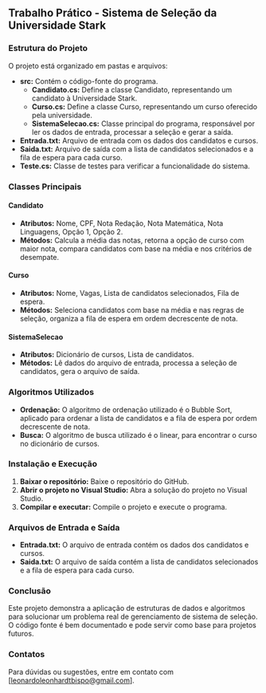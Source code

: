 ## Trabalho Prático - Sistema de Seleção da Universidade Stark

### Estrutura do Projeto

O projeto está organizado em pastas e arquivos:

- **src:** Contém o código-fonte do programa.
  - **Candidato.cs:** Define a classe Candidato, representando um candidato à Universidade Stark.
  - **Curso.cs:** Define a classe Curso, representando um curso oferecido pela universidade.
  - **SistemaSelecao.cs:** Classe principal do programa, responsável por ler os dados de entrada, processar a seleção e gerar a saída.
- **Entrada.txt:** Arquivo de entrada com os dados dos candidatos e cursos.
- **Saida.txt:** Arquivo de saída com a lista de candidatos selecionados e a fila de espera para cada curso.
- **Teste.cs:**  Classe de testes para verificar a funcionalidade do sistema.

### Classes Principais

#### Candidato

- **Atributos:** Nome, CPF, Nota Redação, Nota Matemática, Nota Linguagens, Opção 1, Opção 2.
- **Métodos:** Calcula a média das notas, retorna a opção de curso com maior nota, compara candidatos com base na média e nos critérios de desempate.

#### Curso

- **Atributos:** Nome, Vagas, Lista de candidatos selecionados, Fila de espera.
- **Métodos:** Seleciona candidatos com base na média e nas regras de seleção, organiza a fila de espera em ordem decrescente de nota.

#### SistemaSelecao

- **Atributos:** Dicionário de cursos, Lista de candidatos.
- **Métodos:** Lê dados do arquivo de entrada, processa a seleção de candidatos, gera o arquivo de saída.

### Algoritmos Utilizados

- **Ordenação:** O algoritmo de ordenação utilizado é o Bubble Sort, aplicado para ordenar a lista de candidatos e a fila de espera por ordem decrescente de nota.
- **Busca:** O algoritmo de busca utilizado é o linear, para encontrar o curso no dicionário de cursos.

### Instalação e Execução

1. **Baixar o repositório:** Baixe o repositório do GitHub.
2. **Abrir o projeto no Visual Studio:** Abra a solução do projeto no Visual Studio.
3. **Compilar e executar:** Compile o projeto e execute o programa.

### Arquivos de Entrada e Saída

- **Entrada.txt:** O arquivo de entrada contém os dados dos candidatos e cursos.
- **Saida.txt:** O arquivo de saída contém a lista de candidatos selecionados e a fila de espera para cada curso.

### Conclusão

Este projeto demonstra a aplicação de estruturas de dados e algoritmos para solucionar um problema real de gerenciamento de sistema de seleção. O código fonte é bem documentado e pode servir como base para projetos futuros.

### Contatos

Para dúvidas ou sugestões, entre em contato com [leonardoleonhardtbispo@gmail.com].

